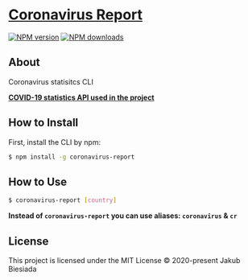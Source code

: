 # [Coronavirus Report](https://github.com/jb1905/coronavirus-report)

[![NPM version](http://img.shields.io/npm/v/coronavirus-report.svg?style=flat-square)](https://www.npmjs.com/package/coronavirus-report)
[![NPM downloads](http://img.shields.io/npm/dm/coronavirus-report.svg?style=flat-square)](https://www.npmjs.com/package/coronavirus-report)

## About
Coronavirus statisitcs CLI

**[COVID-19 statistics API used in the project](https://covid19.mathdro.id/api)**

## How to Install
First, install the CLI by npm:
```bash
$ npm install -g coronavirus-report
```

## How to Use
```bash
$ coronavirus-report [country]
```

**Instead of `coronavirus-report` you can use aliases: `coronavirus` & `cr`**

## License
This project is licensed under the MIT License © 2020-present Jakub Biesiada
